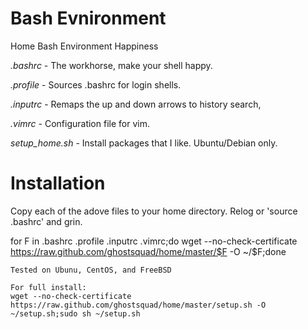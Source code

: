 Bash Evnironment
====

Home Bash Environment Happiness

*.bashrc* - The workhorse, make your shell happy.

*.profile* - Sources .bashrc for login shells.

*.inputrc* - Remaps the up and down arrows to history search,

*.vimrc* - Configuration file for vim.

*setup_home.sh* - Install packages that I like. Ubuntu/Debian only.

Installation
====
Copy each of the adove files to your home directory.
Relog or 'source .bashrc' and grin.

for F in .bashrc .profile .inputrc .vimrc;do wget --no-check-certificate https://raw.github.com/ghostsquad/home/master/$F -O ~/$F;done

    Tested on Ubunu, CentOS, and FreeBSD

    For full install:
    wget --no-check-certificate https://raw.github.com/ghostsquad/home/master/setup.sh -O ~/setup.sh;sudo sh ~/setup.sh
